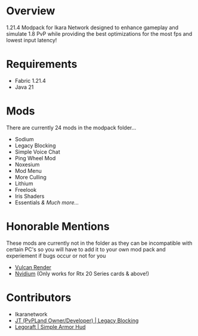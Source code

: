 # Overview
1.21.4 Modpack for Ikara Network designed to enhance gameplay and simulate 1.8 PvP while providing the best optimizations for the most fps and lowest input latency!

# Requirements
- Fabric 1.21.4
- Java 21

# Mods
There are currently 24 mods in the modpack folder...

- Sodium
- Legacy Blocking
- Simple Voice Chat
- Ping Wheel Mod
- Noxesium
- Mod Menu
- More Culling
- Lithium
- Freelook
- Iris Shaders
- Essentials
 *& Much more...*

# Honorable Mentions
These mods are currently not in the folder as they can be incompatible with certain PC's so you will have to add it to your own mod pack and experiement if bugs occur or not for you

- [Vulcan Render](https://modrinth.com/mod/vulkanmod)
- [Nvidium](https://modrinth.com/mod/nvidium) (Only works for Rtx 20 Series cards & above!)

# Contributors
- Ikaranetwork
- [JT (PvPLand Owner/Developer) | Legacy Blocking](https://github.com/PvPLand/LegacyBlocking)
- [Legoraft | Simple Armor Hud](https://github.com/legoraft/simple-armor-hud)
